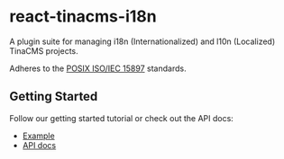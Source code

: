 # react-tinacms-i18n

A plugin suite for managing i18n (Internationalized) and l10n (Localized) TinaCMS projects.

Adheres to the [POSIX ISO/IEC 15897](https://en.wikipedia.org/wiki/Locale_(computer_software)) standards.

## Getting Started

Follow our getting started tutorial or check out the API docs:

- [Example](https://tinalabs.github.io/react-tinacms-i18n/example/)
- [API docs](https://tinalabs.github.io/react-tinacms-i18n/docs/)
